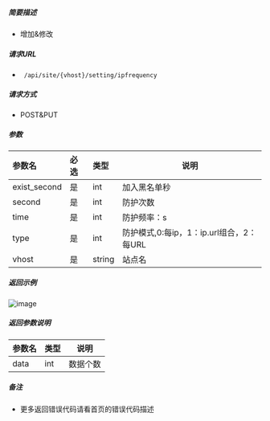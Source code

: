 

    
##### 简要描述

- 增加&修改

##### 请求URL
- ` 
/api/site/{vhost}/setting/ipfrequency `
  
##### 请求方式
- POST&PUT

##### 参数

|参数名|必选|类型|说明|
|:----    |:---|:----- |-----   |
|exist_second |是  |int | 加入黑名单秒  |
|second |是  |int | 防护次数  |
|time |是  |int | 防护频率：s |
|type |是  |int | 防护模式,0:每ip，1：ip.url组合，2：每URL  |
|vhost |是  |string |站点名   |

##### 返回示例 

![image](https://user-images.githubusercontent.com/90588289/133774336-6a5432fb-e97d-4114-b351-25889e9b1e5e.png)

##### 返回参数说明 

|参数名|类型|说明|
|:-----  |:-----|-----                           |
|data |int   |数据个数 |

##### 备注 

- 更多返回错误代码请看首页的错误代码描述




